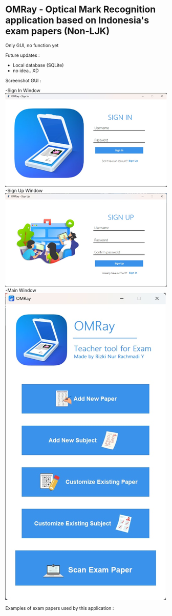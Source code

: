 # OMRay - Optical Mark Recognition application based on Indonesia's exam papers (Non-LJK)

Only GUI, no function yet

Future updates : 
- Local database (SQLite)
- no idea.. XD

Screenshot GUI :

-Sign In Window
![Sign In window](/screenshot/signin.jpg)
-Sign Up Window
![Sign Up window](/screenshot/signup.jpg)
-Main Window
![Main window](/screenshot/mainapp.jpg)

Examples of exam papers used by this application :

